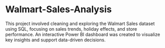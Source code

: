 # Walmart-Sales-Analysis
This project involved cleaning and exploring the Walmart Sales dataset using SQL, focusing on sales trends, holiday effects, and store performance. An interactive Power BI dashboard was created to visualize key insights and support data-driven decisions.
